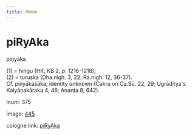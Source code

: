 ```yaml
---
title: पिण्याक
---
```


# piRyAka

piṇyāka  <div n="P" />(1) = hiṅgu (HK; KB 2, p. 1216-1218); <div n="P" />(2) = turuṣka (Dha.nigh. 3, 22; Rā.nigh. 12, 36-37). <div n="P" />Cf. piṇyākaśāka, identity unknown (Cakra on Ca.Sū. 22, 29; Ugrāditya's <div n="lb" />Kalyāṇakāraka 4, 46; Ananta 8, 642).

lnum: 375

image: [445](https://www.sanskrit-lexicon.uni-koeln.de/scans/csl-apidev/servepdf.php?dict=snp&page=445)

cologne link: [piRyAka](https://sanskrit-lexicon.uni-koeln.de/scans/csl-apidev/getword.php?dict=snp&key=piRyAka)

